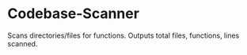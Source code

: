 # Codebase-Scanner
Scans directories/files for functions. Outputs total files, functions, lines scanned.
